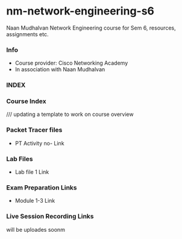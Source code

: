 # nm-network-engineering-s6
Naan Mudhalvan Network Engineering course for Sem 6, resources, assignments etc.

### Info
- Course provider: Cisco Networking Academy 
- In association with Naan Mudhalvan 
### INDEX

### Course Index


/// updating a template to work on course overview
### Packet Tracer files
- PT Activity no- Link

### Lab Files

- Lab file 1  Link

### Exam Preparation Links

- Module 1-3  Link

### Live Session Recording Links
will be uploades soonm

